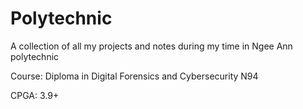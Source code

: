 # Polytechnic

A collection of all my projects and notes during my time in Ngee Ann polytechnic

Course: Diploma in Digital Forensics and Cybersecurity N94

CPGA: 3.9+ 
